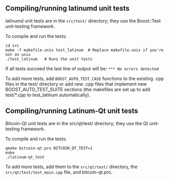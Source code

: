 Compiling/running latinumd unit tests
------------------------------------

latinumd unit tests are in the `src/test/` directory; they
use the Boost::Test unit-testing framework.

To compile and run the tests:

	cd src
	make -f makefile.unix test_latinum  # Replace makefile.unix if you're not on unix
	./test_latinum   # Runs the unit tests

If all tests succeed the last line of output will be:
`*** No errors detected`

To add more tests, add `BOOST_AUTO_TEST_CASE` functions to the existing
.cpp files in the test/ directory or add new .cpp files that
implement new BOOST_AUTO_TEST_SUITE sections (the makefiles are
set up to add test/*.cpp to test_latinum automatically).


Compiling/running Latinum-Qt unit tests
---------------------------------------

Bitcoin-Qt unit tests are in the src/qt/test/ directory; they
use the Qt unit-testing framework.

To compile and run the tests:

	qmake bitcoin-qt.pro BITCOIN_QT_TEST=1
	make
	./latinum-qt_test

To add more tests, add them to the `src/qt/test/` directory,
the `src/qt/test/test_main.cpp` file, and bitcoin-qt.pro.
